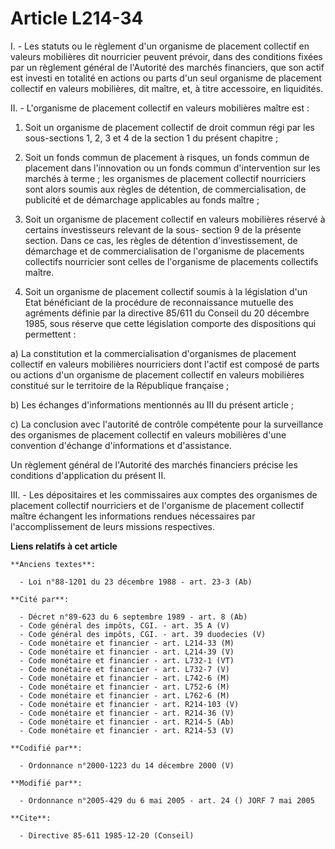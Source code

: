 # Article L214-34

I. - Les statuts ou le règlement d'un organisme de placement collectif en valeurs mobilières dit nourricier peuvent prévoir,
dans des conditions fixées par un règlement général de l'Autorité des marchés financiers, que son actif est investi en
totalité en actions ou parts d'un seul organisme de placement collectif en valeurs mobilières, dit maître, et, à titre
accessoire, en liquidités.

II. - L'organisme de placement collectif en valeurs mobilières maître est :

1. Soit un organisme de placement collectif de droit commun régi par les sous-sections 1, 2, 3 et 4 de la section 1 du
présent chapitre ;

2. Soit un fonds commun de placement à risques, un fonds commun de placement dans l'innovation ou un fonds commun
d'intervention sur les marchés à terme ; les organismes de placement collectif nourriciers sont alors soumis aux règles de
détention, de commercialisation, de publicité et de démarchage applicables au fonds maître ;

3. Soit un organisme de placement collectif en valeurs mobilières réservé à certains investisseurs relevant de la sous-
section 9 de la présente section. Dans ce cas, les règles de détention d'investissement, de démarchage et de
commercialisation de l'organisme de placements collectifs nourricier sont celles de l'organisme de placements collectifs
maître.

4. Soit un organisme de placement collectif soumis à la législation d'un Etat bénéficiant de la procédure de reconnaissance
mutuelle des agréments définie par la directive 85/611 du Conseil du 20 décembre 1985, sous réserve que cette législation
comporte des dispositions qui permettent :

a) La constitution et la commercialisation d'organismes de placement collectif en valeurs mobilières nourriciers dont l'actif
est composé de parts ou actions d'un organisme de placement collectif en valeurs mobilières constitué sur le territoire de la
République française ;

b) Les échanges d'informations mentionnés au III du présent article ;

c) La conclusion avec l'autorité de contrôle compétente pour la surveillance des organismes de placement collectif en valeurs
mobilières d'une convention d'échange d'informations et d'assistance.

Un règlement général de l'Autorité des marchés financiers précise les conditions d'application du présent II.

III. - Les dépositaires et les commissaires aux comptes des organismes de placement collectif nourriciers et de l'organisme
de placement collectif maître échangent les informations rendues nécessaires par l'accomplissement de leurs missions
respectives.

**Liens relatifs à cet article**

	**Anciens textes**:

	  - Loi n°88-1201 du 23 décembre 1988 - art. 23-3 (Ab)

	**Cité par**:

	  - Décret n°89-623 du 6 septembre 1989 - art. 8 (Ab)
	  - Code général des impôts, CGI. - art. 35 A (V)
	  - Code général des impôts, CGI. - art. 39 duodecies (V)
	  - Code monétaire et financier - art. L214-33 (M)
	  - Code monétaire et financier - art. L214-39 (V)
	  - Code monétaire et financier - art. L732-1 (VT)
	  - Code monétaire et financier - art. L732-7 (V)
	  - Code monétaire et financier - art. L742-6 (M)
	  - Code monétaire et financier - art. L752-6 (M)
	  - Code monétaire et financier - art. L762-6 (M)
	  - Code monétaire et financier - art. R214-103 (V)
	  - Code monétaire et financier - art. R214-36 (V)
	  - Code monétaire et financier - art. R214-5 (Ab)
	  - Code monétaire et financier - art. R214-53 (V)

	**Codifié par**:

	  - Ordonnance n°2000-1223 du 14 décembre 2000 (V)

	**Modifié par**:

	  - Ordonnance n°2005-429 du 6 mai 2005 - art. 24 () JORF 7 mai 2005

	**Cite**:

	  - Directive 85-611 1985-12-20 (Conseil)

